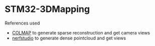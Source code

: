 # STM32-3DMapping

References used
- [COLMAP](https://github.com/colmap/colmap) to generate sparse reconstruction and get camera views
- [nerfstudio](https://github.com/nerfstudio-project/nerfstudio/) to generate dense pointcloud and get views
